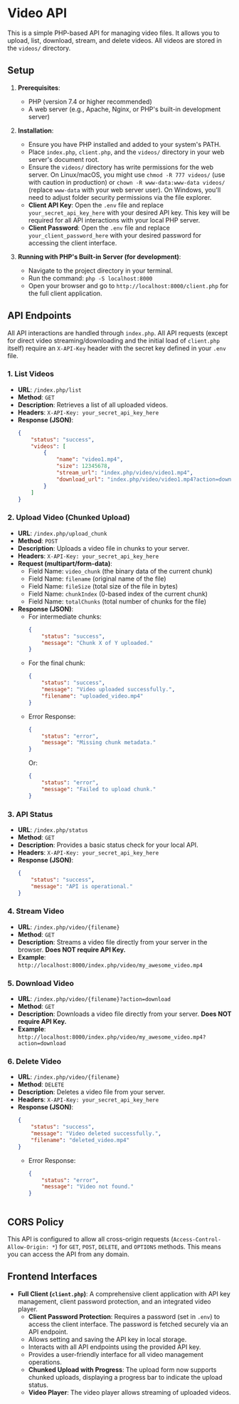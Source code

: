 # Video API

This is a simple PHP-based API for managing video files. It allows you to upload, list, download, stream, and delete videos. All videos are stored in the `videos/` directory.

## Setup

1.  **Prerequisites**:
    *   PHP (version 7.4 or higher recommended)
    *   A web server (e.g., Apache, Nginx, or PHP's built-in development server)

2.  **Installation**:
    *   Ensure you have PHP installed and added to your system's PATH.
    *   Place `index.php`, `client.php`, and the `videos/` directory in your web server's document root.
    *   Ensure the `videos/` directory has write permissions for the web server. On Linux/macOS, you might use `chmod -R 777 videos/` (use with caution in production) or `chown -R www-data:www-data videos/` (replace `www-data` with your web server user). On Windows, you'll need to adjust folder security permissions via the file explorer.
    *   **Client API Key**: Open the `.env` file and replace `your_secret_api_key_here` with your desired API key. This key will be required for all API interactions with your local PHP server.
    *   **Client Password**: Open the `.env` file and replace `your_client_password_here` with your desired password for accessing the client interface.

3.  **Running with PHP's Built-in Server (for development)**:
    *   Navigate to the project directory in your terminal.
    *   Run the command: `php -S localhost:8000`
    *   Open your browser and go to `http://localhost:8000/client.php` for the full client application.

## API Endpoints

All API interactions are handled through `index.php`. All API requests (except for direct video streaming/downloading and the initial load of `client.php` itself) require an `X-API-Key` header with the secret key defined in your `.env` file.

### 1. List Videos

*   **URL**: `/index.php/list`
*   **Method**: `GET`
*   **Description**: Retrieves a list of all uploaded videos.
*   **Headers**: `X-API-Key: your_secret_api_key_here`
*   **Response (JSON)**:
    ```json
    {
        "status": "success",
        "videos": [
            {
                "name": "video1.mp4",
                "size": 12345678,
                "stream_url": "index.php/video/video1.mp4",
                "download_url": "index.php/video/video1.mp4?action=download"
            }
        ]
    }
    ```

### 2. Upload Video (Chunked Upload)

*   **URL**: `/index.php/upload_chunk`
*   **Method**: `POST`
*   **Description**: Uploads a video file in chunks to your server.
*   **Headers**: `X-API-Key: your_secret_api_key_here`
*   **Request (multipart/form-data)**:
    *   Field Name: `video_chunk` (the binary data of the current chunk)
    *   Field Name: `filename` (original name of the file)
    *   Field Name: `fileSize` (total size of the file in bytes)
    *   Field Name: `chunkIndex` (0-based index of the current chunk)
    *   Field Name: `totalChunks` (total number of chunks for the file)
*   **Response (JSON)**:
    *   For intermediate chunks:
        ```json
        {
            "status": "success",
            "message": "Chunk X of Y uploaded."
        }
        ```
    *   For the final chunk:
        ```json
        {
            "status": "success",
            "message": "Video uploaded successfully.",
            "filename": "uploaded_video.mp4"
        }
        ```
    *   Error Response:
        ```json
        {
            "status": "error",
            "message": "Missing chunk metadata."
        }
        ```
        Or:
        ```json
        {
            "status": "error",
            "message": "Failed to upload chunk."
        }
        ```

### 3. API Status

*   **URL**: `/index.php/status`
*   **Method**: `GET`
*   **Description**: Provides a basic status check for your local API.
*   **Headers**: `X-API-Key: your_secret_api_key_here`
*   **Response (JSON)**:
    ```json
    {
        "status": "success",
        "message": "API is operational."
    }
    ```

### 4. Stream Video

*   **URL**: `/index.php/video/{filename}`
*   **Method**: `GET`
*   **Description**: Streams a video file directly from your server in the browser. **Does NOT require API Key.**
*   **Example**: `http://localhost:8000/index.php/video/my_awesome_video.mp4`

### 5. Download Video

*   **URL**: `/index.php/video/{filename}?action=download`
*   **Method**: `GET`
*   **Description**: Downloads a video file directly from your server. **Does NOT require API Key.**
*   **Example**: `http://localhost:8000/index.php/video/my_awesome_video.mp4?action=download`

### 6. Delete Video

*   **URL**: `/index.php/video/{filename}`
*   **Method**: `DELETE`
*   **Description**: Deletes a video file from your server.
*   **Headers**: `X-API-Key: your_secret_api_key_here`
*   **Response (JSON)**:
    ```json
    {
        "status": "success",
        "message": "Video deleted successfully.",
        "filename": "deleted_video.mp4"
    }
    ```
    *   Error Response:
        ```json
        {
            "status": "error",
            "message": "Video not found."
        }
    ```

## CORS Policy

This API is configured to allow all cross-origin requests (`Access-Control-Allow-Origin: *`) for `GET`, `POST`, `DELETE`, and `OPTIONS` methods. This means you can access the API from any domain.

## Frontend Interfaces

*   **Full Client (`client.php`)**: A comprehensive client application with API key management, client password protection, and an integrated video player.
    *   **Client Password Protection**: Requires a password (set in `.env`) to access the client interface. The password is fetched securely via an API endpoint.
    *   Allows setting and saving the API key in local storage.
    *   Interacts with all API endpoints using the provided API key.
    *   Provides a user-friendly interface for all video management operations.
    *   **Chunked Upload with Progress**: The upload form now supports chunked uploads, displaying a progress bar to indicate the upload status.
    *   **Video Player**: The video player allows streaming of uploaded videos.
